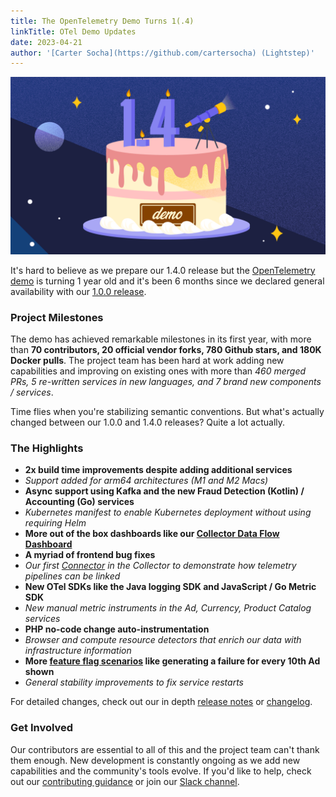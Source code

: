 ```yaml
---
title: The OpenTelemetry Demo Turns 1(.4)
linkTitle: OTel Demo Updates
date: 2023-04-21
author: '[Carter Socha](https://github.com/cartersocha) (Lightstep)'
---
```


![The OTel Demo turns 1.4](demo-birthday-3.png 'The OTel Demo turns 1.4')

It's hard to believe as we prepare our 1.4.0 release but the
[OpenTelemetry demo](https://opentelemetry.io/docs/demo/) is turning 1 year old
and it's been 6 months since we declared general availability with our
[1.0.0 release](https://opentelemetry.io/blog/2022/announcing-opentelemetry-demo-release/).

### Project Milestones

The demo has achieved remarkable milestones in its first year, with more than
**70 contributors, 20 official vendor forks, 780 Github stars, and 180K Docker
pulls**. The project team has been hard at work adding new capabilities and
improving on existing ones with more than _460 merged PRs, 5 re-written services
in new languages, and 7 brand new components / services_.

Time flies when you're stabilizing semantic conventions. But what's actually
changed between our 1.0.0 and 1.4.0 releases? Quite a lot actually.

### The Highlights

- **2x build time improvements despite adding additional services**
- _Support added for arm64 architectures (M1 and M2 Macs)_
- **Async support using Kafka and the new Fraud Detection (Kotlin) / Accounting
  (Go) services**
- _Kubernetes manifest to enable Kubernetes deployment without using requiring
  Helm_
- **More out of the box dashboards like our
  [Collector Data Flow Dashboard](https://opentelemetry.io/docs/demo/collector-data-flow-dashboard/)**
- **A myriad of frontend bug fixes**
- _Our first
  [Connector](https://github.com/open-telemetry/opentelemetry-collector/blob/main/connector/README.md)
  in the Collector to demonstrate how telemetry pipelines can be linked_
- **New OTel SDKs like the Java logging SDK and JavaScript / Go Metric SDK**
- _New manual metric instruments in the Ad, Currency, Product Catalog services_
- **PHP no-code change auto-instrumentation**
- _Browser and compute resource detectors that enrich our data with
  infrastructure information_
- **More
  [feature flag scenarios](https://opentelemetry.io/docs/demo/feature-flags/)
  like generating a failure for every 10th Ad shown**
- _General stability improvements to fix service restarts_

For detailed changes, check out our in depth
[release notes](https://github.com/open-telemetry/opentelemetry-demo/releases)
or
[changelog](https://github.com/open-telemetry/opentelemetry-demo/blob/main/CHANGELOG.md).

### Get Involved

Our contributors are essential to all of this and the project team can't thank
them enough. New development is constantly ongoing as we add new capabilities
and the community's tools evolve. If you'd like to help, check out our
[contributing guidance](https://github.com/open-telemetry/opentelemetry-demo/blob/main/CONTRIBUTING.md)
or join our
[Slack channel](https://cloud-native.slack.com/archives/C03B4CWV4DA).

